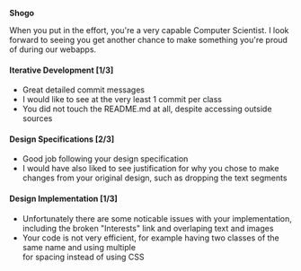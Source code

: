 **Shogo** 

When you put in the effort, you're a very capable Computer Scientist. I look forward to seeing you get another chance to make something you're proud of during our webapps. 

#### Iterative Development [1/3]
- Great detailed commit messages
- I would like to see at the very least 1 commit per class
- You did not touch the README.md at all, despite accessing outside sources

#### Design Specifications [2/3]
- Good job following your design specification 
- I would have also liked to see justification for why you chose to make changes from your original design, such as dropping the text segments

#### Design Implementation [1/3]
- Unfortunately there are some noticable issues with your implementation, including the broken "Interests" link and overlaping text and images
- Your code is not very efficient, for example having two classes of the same name and using multiple <br> for spacing instead of using CSS
